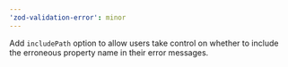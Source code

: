 ```yaml
---
'zod-validation-error': minor
---
```


Add `includePath` option to allow users take control on whether to include the erroneous property name in their error messages.
